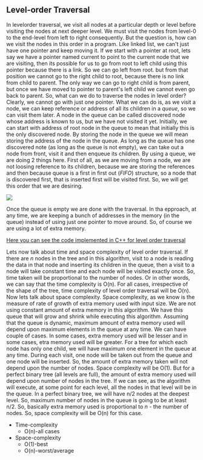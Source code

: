 ## Level-order Traversal

In levelorder traversal, we visit all nodes at a particular depth or level before visiting the nodes at next deeper level. We must visit the nodes from level-0 to the end-level from left to right consequently. But the question is, how can we visit the nodes in this order in a program. Like linked list, we can't just have one pointer and keep moving it. If we start with a pointer at root, lets say we have a pointer named current to point to the current node that we are visiting, then its possible for us to go from root to left child using this pointer because there is a link. So we can go left from root. but from that position we cannot go to the right child to root, because there is no link from child to parent. The only way we can go to right child is from parent, but once we have moved to pointer to parent's left child we cannot even go back to parent. So, what can we do to traverse the nodes in level order? Clearly, we cannot go with just one pointer. What we can do is, as we visit a node, we can keep reference or address of all its children in a *queue*, so we can visit them later. A node in the queue can be called discovered node whose address is known to us, but we have not visited it yet. Initially, we can start with address of root node in the queue to mean that initially this is the only discovered node. By storing the node in the queue we will mean storing the address of the node in the queue. As long as the queue has one discovered note (as long as the queue is not empty), we can take out a node from front, visit it and then enqueue its children. By using a queue, we are doing 2 things here. First of all, as we are moving from a node, we are not loosing reference to its children, because we are storing the references and then because queue is a first in first out (*FIFO*) structure, so a node that is discovered first, that is inserted first will be visited first. So, we will get this order that we are desiring. 

![](https://i.postimg.cc/jjPBB0HK/asd.png)

Once the queue is empty we are done with the traversal. In tha epproach, at any time, we are keeping a bunch of addresses in the memory (in the queue) instead of using just one pointer to move around. So, of course we are using a lot of extra memory. 

[Here you can see the code implemented in C++ for level order traversal](https://github.com/andy489/Data_Structures_and_Algorithms_CPP/blob/master/Level-order%20Traversal%20in%20BT.cpp)

Lets now talk about time and space complexity of level order traversal. If there are *n* nodes  in the tree and in this algorithm, visit to a node is reading the data in that node and inserting its children in the queue, then a visit to a node will take constant time and each node will be visited exactly once. So, time taken will be proportional to the number of nodes. Or in other words, we can say that the time complexity is O(n). For all cases, irrespective of the shape of the tree, time complexity of level order traversal will be O(n). Now lets talk about space complexity. Space complexity, as we know is the measure of rate of growth of extra memory used with input size. We are not using constant amount of extra memory in this algorithm. We have this queue that will grow and shrink while executing this algorithm. Assuming that the queue is dynamic, maximum amount of extra memory used will depend upon maximum elements in the queue at any time. We can have couple of cases. In some cases, extra memory used will be lesser and in some cases, etra memory used will be greater. For a tree for which each node has only one child, we will have maximum one element in the queue at any time. During each visit, one node will be taken out from the queue and one node will be inserted. So, the amount of extra memory taken will not depend upon the number of nodes. Space complexity will be O(1). But for a perfect binary tree (all levels are full), the amount of extra memory used will depend upon number of nodes in the tree. If we can see, as the algorithm will execute, at some point for each level, all the nodes in that level will be in the queue. In a perfect binary tree, we will have n/2 nodes at the deepest level. So, maximum number of nodes in the queue is going to be at least n/2. So, basically extra memory used is proportional to *n* - the number of nodes. So, space complexity will be O(n) for this case.

- Time-complexity
  - O(n)-all cases
- Space-complexity
  - O(1)-best
  - O(n)-worst/average

